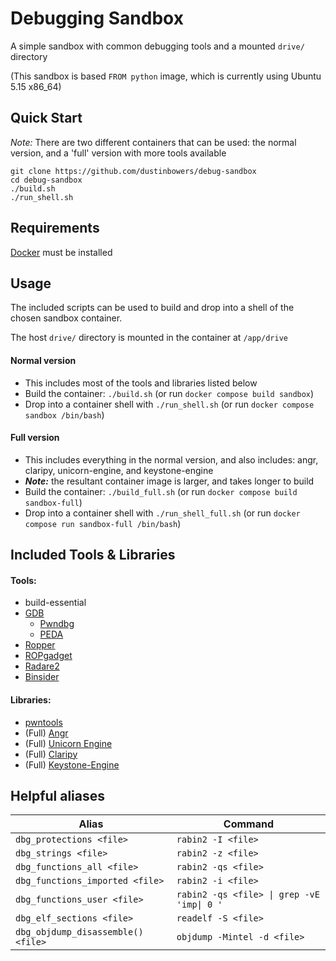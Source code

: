 # Debugging Sandbox

A simple sandbox with common debugging tools and a mounted `drive/` directory  

(This sandbox is based `FROM python` image, which is currently using Ubuntu 5.15 x86_64)

## Quick Start

*Note:* There are two different containers that can be used: the normal version, and a 'full' version with more tools available

```
git clone https://github.com/dustinbowers/debug-sandbox
cd debug-sandbox
./build.sh
./run_shell.sh
```
## Requirements

[Docker](https://www.docker.com/) must be installed

## Usage

The included scripts can be used to build and drop into a shell of the chosen sandbox container.  

The host `drive/` directory is mounted in the container at `/app/drive`

#### Normal version  
- This includes most of the tools and libraries listed below
- Build the container: `./build.sh` (or run `docker compose build sandbox`)
- Drop into a container shell with `./run_shell.sh` (or run `docker compose sandbox /bin/bash`)

#### Full version  
- This includes everything in the normal version, and also includes: angr, claripy, unicorn-engine, and keystone-engine
- ***Note:*** the resultant container image is larger, and takes longer to build
- Build the container: `./build_full.sh` (or run `docker compose build sandbox-full`)
- Drop into a container shell with `./run_shell_full.sh` (or run `docker compose run sandbox-full /bin/bash`)

## Included Tools & Libraries

#### Tools:
- build-essential
- [GDB](https://sourceware.org/gdb/)
  - [Pwndbg](https://github.com/pwndbg/pwndbg)
  - [PEDA](https://github.com/longld/peda)
- [Ropper](https://github.com/sashs/Ropper)
- [ROPgadget](https://github.com/JonathanSalwan/ROPgadget)
- [Radare2](https://github.com/radareorg/radare2)
- [Binsider](https://github.com/orhun/binsider)

#### Libraries:
- [pwntools](https://docs.pwntools.com/en/stable/)
- (Full) [Angr](https://angr.io/)
- (Full) [Unicorn Engine](https://github.com/unicorn-engine/unicorn)
- (Full) [Claripy](https://github.com/angr/claripy)
- (Full) [Keystone-Engine](https://www.keystone-engine.org/)

## Helpful aliases

| Alias                        | Command                                                    |
|------------------------------|------------------------------------------------------------|
| `dbg_protections <file>`      | `rabin2 -I <file>`                                         |
| `dbg_strings <file>`          | `rabin2 -z <file>`                                         |
| `dbg_functions_all <file>`    | `rabin2 -qs <file>`                                        |
| `dbg_functions_imported <file>` | `rabin2 -i <file>`                                     |
| `dbg_functions_user <file>`   | `rabin2 -qs <file> \| grep -vE 'imp\| 0 '`                |
| `dbg_elf_sections <file>`     | `readelf -S <file>`                                        |
| `dbg_objdump_disassemble() <file>` | `objdump -Mintel -d <file>`                         |


